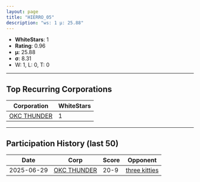 ```yaml
---
layout: page
title: "HIERRO_05"
description: "ws: 1 μ: 25.88"
---
```

- **WhiteStars**: 1
- **Rating**: 0.96
- **μ**: 25.88  
- **σ**: 8.31
- W: 1, L: 0, T: 0

---

## Top Recurring Corporations

| Corporation | WhiteStars |
| --- | --- |
| [OKC THUNDER](https://ws.tsl.rocks/corp/e0d10ea9212daec497d7fbfc5e33cb87a175d27e7024ea9da117385db5dbf3c2/) | 1 |

---

## Participation History (last 50)

| Date | Corp | Score | Opponent |
| --- | --- | --- | --- |
| 2025-06-29 | [OKC THUNDER](https://ws.tsl.rocks/corp/e0d10ea9212daec497d7fbfc5e33cb87a175d27e7024ea9da117385db5dbf3c2/) | 20-9 | [three kitties](https://ws.tsl.rocks/corp/04ae72b5736fbdc80a2fe9e4c2baaad3258a1e0ef0acc8122295fb64d6b3d292/) |